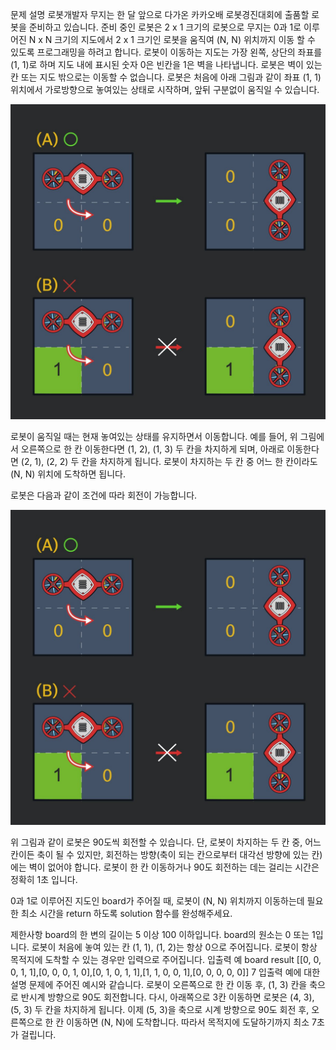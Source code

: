 문제 설명
로봇개발자 무지는 한 달 앞으로 다가온 카카오배 로봇경진대회에 출품할 로봇을 준비하고 있습니다. 준비 중인 로봇은 2 x 1 크기의 로봇으로 무지는 0과 1로 이루어진 N x N 크기의 지도에서 2 x 1 크기인 로봇을 움직여 (N, N) 위치까지 이동 할 수 있도록 프로그래밍을 하려고 합니다. 로봇이 이동하는 지도는 가장 왼쪽, 상단의 좌표를 (1, 1)로 하며 지도 내에 표시된 숫자 0은 빈칸을 1은 벽을 나타냅니다. 로봇은 벽이 있는 칸 또는 지도 밖으로는 이동할 수 없습니다. 로봇은 처음에 아래 그림과 같이 좌표 (1, 1) 위치에서 가로방향으로 놓여있는 상태로 시작하며, 앞뒤 구분없이 움직일 수 있습니다.

![7_1.jpg](/assets/7_2.jpg)

로봇이 움직일 때는 현재 놓여있는 상태를 유지하면서 이동합니다. 예를 들어, 위 그림에서 오른쪽으로 한 칸 이동한다면 (1, 2), (1, 3) 두 칸을 차지하게 되며, 아래로 이동한다면 (2, 1), (2, 2) 두 칸을 차지하게 됩니다. 로봇이 차지하는 두 칸 중 어느 한 칸이라도 (N, N) 위치에 도착하면 됩니다.

로봇은 다음과 같이 조건에 따라 회전이 가능합니다.

![7_2.jpg](/assets/7_2.jpg)

위 그림과 같이 로봇은 90도씩 회전할 수 있습니다. 단, 로봇이 차지하는 두 칸 중, 어느 칸이든 축이 될 수 있지만, 회전하는 방향(축이 되는 칸으로부터 대각선 방향에 있는 칸)에는 벽이 없어야 합니다. 로봇이 한 칸 이동하거나 90도 회전하는 데는 걸리는 시간은 정확히 1초 입니다.

0과 1로 이루어진 지도인 board가 주어질 때, 로봇이 (N, N) 위치까지 이동하는데 필요한 최소 시간을 return 하도록 solution 함수를 완성해주세요.

제한사항
board의 한 변의 길이는 5 이상 100 이하입니다.
board의 원소는 0 또는 1입니다.
로봇이 처음에 놓여 있는 칸 (1, 1), (1, 2)는 항상 0으로 주어집니다.
로봇이 항상 목적지에 도착할 수 있는 경우만 입력으로 주어집니다.
입출력 예
board	result
[[0, 0, 0, 1, 1],[0, 0, 0, 1, 0],[0, 1, 0, 1, 1],[1, 1, 0, 0, 1],[0, 0, 0, 0, 0]]	7
입출력 예에 대한 설명
문제에 주어진 예시와 같습니다.
로봇이 오른쪽으로 한 칸 이동 후, (1, 3) 칸을 축으로 반시계 방향으로 90도 회전합니다. 다시, 아래쪽으로 3칸 이동하면 로봇은 (4, 3), (5, 3) 두 칸을 차지하게 됩니다. 이제 (5, 3)을 축으로 시계 방향으로 90도 회전 후, 오른쪽으로 한 칸 이동하면 (N, N)에 도착합니다. 따라서 목적지에 도달하기까지 최소 7초가 걸립니다.